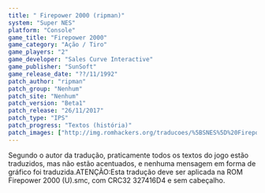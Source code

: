```yaml
---
title: " Firepower 2000 (ripman)"
system: "Super NES"
platform: "Console"
game_title: "Firepower 2000"
game_category: "Ação / Tiro"
game_players: "2"
game_developer: "Sales Curve Interactive"
game_publisher: "SunSoft"
game_release_date: "??/11/1992"
patch_author: "ripman"
patch_group: "Nenhum"
patch_site: "Nenhum"
patch_version: "Beta1"
patch_release: "26/11/2017"
patch_type: "IPS"
patch_progress: "Textos (história)"
patch_images: ["http://img.romhackers.org/traducoes/%5BSNES%5D%20Firepower%202000%20-%20ripman%20-%201.png","http://img.romhackers.org/traducoes/%5BSNES%5D%20Firepower%202000%20-%20ripman%20-%202.png","http://img.romhackers.org/traducoes/%5BSNES%5D%20Firepower%202000%20-%20ripman%20-%203.png"]
---
```

Segundo o autor da tradução, praticamente todos os textos do jogo estão traduzidos, mas não estão acentuados, e nenhuma mensagem em forma de gráfico foi traduzida.ATENÇÃO:Esta tradução deve ser aplicada na ROM Firepower 2000 (U).smc, com CRC32 327416D4 e sem cabeçalho.